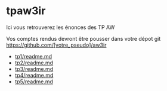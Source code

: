 # tpaw3ir

Ici vous retrouverez les énonces des TP AW

Vos comptes rendus devront être pousser dans votre dépot git https://github.com/[votre_pseudo]/aw3ir

- [tp1/readme.md](tp1/readme.md)
- [tp2/readme.md](tp2/readme.md)
- [tp3/readme.md](tp3/readme.md)
- [tp4/readme.md](tp4/readme.md)
- [tp5/readme.md](tp5/readme.md)
